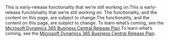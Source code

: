 <span data-ttu-id="f5531-101">This is early-release functionality that we’re still working on.</span><span class="sxs-lookup"><span data-stu-id="f5531-101">This is early-release functionality that we’re still working on.</span></span> <span data-ttu-id="f5531-102">The functionality, and the content on this page, are subject to change.</span><span class="sxs-lookup"><span data-stu-id="f5531-102">The functionality, and the content on this page, are subject to change.</span></span> <span data-ttu-id="f5531-103">To learn what’s coming, see the [Microsoft Dynamics 365 Business Central Release Plan](https://go.microsoft.com/fwlink/?linkid=2047422).</span><span class="sxs-lookup"><span data-stu-id="f5531-103">To learn what’s coming, see the [Microsoft Dynamics 365 Business Central Release Plan](https://go.microsoft.com/fwlink/?linkid=2047422).</span></span>
